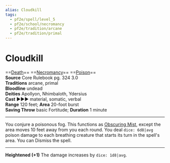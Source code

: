```yaml
---
alias: Cloudkill
tags:
  - pf2e/spell/level_5
  - pf2e/school/necromancy
  - pf2e/tradition/arcane
  - pf2e/tradition/primal
---
```


# Cloudkill

==[Death](../../../Traits/Death.md)== ==[Necromancy](../../../Traits/Necromancy.md)== ==[Poison](../../../Traits/Poison.md)==  
__Source__ Core Rulebook pg. 324 3.0  
**Traditions** arcane, primal  
**Bloodline** undead  
**Deities** Apollyon, Nhimbaloth, Ydersius  
**Cast** ►►► material, somatic, verbal  
**Range** 120 feet; **Area** 20-foot burst  
**Saving Throw** basic Fortitude; **Duration** 1 minute

---

You conjure a poisonous fog. This functions as [Obscuring Mist](../Level%202/Obscuring%20Mist.md), except the area moves 10 feet away from you each round. You deal `dice: 6d8|avg` poison damage to each breathing creature that starts its turn in the spell's area. You can Dismiss the spell.

<hr>

**Heightened (+1)** The damage increases by `dice: 1d8|avg`.
